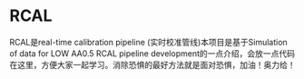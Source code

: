 # RCAL
RCAL是real-time calibration pipeline (实时校准管线)本项目是基于Simulation of data for LOW AA0.5 RCAL pipeline development的一点介绍，会放一点代码在这里，方便大家一起学习。消除恐惧的最好方法就是面对恐惧，加油！奥力给！
